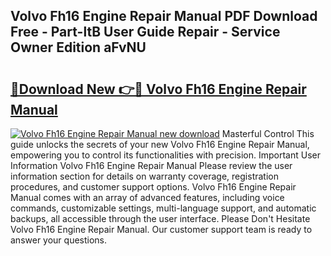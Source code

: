 ## Volvo Fh16 Engine Repair Manual PDF Download Free - Part-ltB User Guide Repair - Service Owner Edition aFvNU

# <h2><a href="http://bc6672.oget.top/?id=Volvo+Fh16+Engine+Repair+Manual">🔗Download New 👉🔴 Volvo Fh16 Engine Repair Manual</a></h2>

[![Volvo Fh16 Engine Repair Manual new download](https://i.imgur.com/5g1atiW.png)](http://bc6672.oget.top/?id=Volvo+Fh16+Engine+Repair+Manual)
Masterful Control This guide unlocks the secrets of your new Volvo Fh16 Engine Repair Manual, empowering you to control its functionalities with precision. Important User Information Volvo Fh16 Engine Repair Manual Please review the user information section for details on warranty coverage, registration procedures, and customer support options. Volvo Fh16 Engine Repair Manual comes with an array of advanced features, including voice commands, customizable settings, multi-language support, and automatic backups, all accessible through the user interface. Please Don't Hesitate Volvo Fh16 Engine Repair Manual. Our customer support team is ready to answer your questions.
